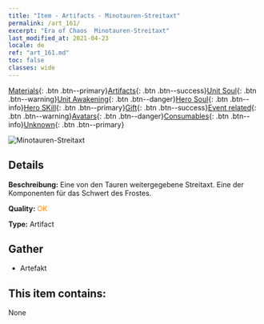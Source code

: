 ```yaml
---
title: "Item - Artifacts - Minotauren-Streitaxt"
permalink: /art_161/
excerpt: "Era of Chaos  Minotauren-Streitaxt"
last_modified_at: 2021-04-23
locale: de
ref: "art_161.md"
toc: false
classes: wide
---
```

 [Materials](/ItemsDE/){: .btn .btn--primary}[Artifacts](/ItemsDE/Artifacts/){: .btn .btn--success}[Unit Soul](/ItemsDE/UnitSoul/){: .btn .btn--warning}[Unit Awakening](/ItemsDE/UnitAwakening/){: .btn .btn--danger}[Hero Soul](/ItemsDE/HeroSoul/){: .btn .btn--info}[Hero SKill](/ItemsDE/HeroSkill/){: .btn .btn--primary}[Gift](/ItemsDE/Gift/){: .btn .btn--success}[Event related](/ItemsDE/Events/){: .btn .btn--warning}[Avatars](/ItemsDE/Avatars/){: .btn .btn--danger}[Consumables](/ItemsDE/Consumables/){: .btn .btn--info}[Unknown](/ItemsDE/Unknown/){: .btn .btn--primary}

 ![Minotauren-Streitaxt](/images/t/artifact_40432.png)

## Details
 **Beschreibung:** Eine von den Tauren weitergegebene Streitaxt. Eine der Komponenten für das Schwert des Frostes.

 **Quality:** <span style="color: #FF8C00">OK</span>

 **Type:** Artifact

## Gather

*    Artefakt 

## This item contains:

  None

